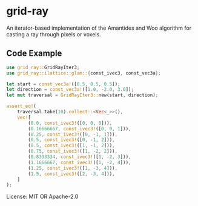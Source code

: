 # grid-ray

An iterator-based implementation of the Amantides and Woo algorithm for casting a ray through pixels or voxels.

## Code Example

```rust
use grid_ray::GridRayIter3;
use grid_ray::ilattice::glam::{const_ivec3, const_vec3a};

let start = const_vec3a!([0.5, 0.5, 0.5]);
let direction = const_vec3a!([1.0, -2.0, 3.0]);
let mut traversal = GridRayIter3::new(start, direction);

assert_eq!(
    traversal.take(10).collect::<Vec<_>>(),
    vec![
        (0.0, const_ivec3!([0, 0, 0])),
        (0.16666667, const_ivec3!([0, 0, 1])),
        (0.25, const_ivec3!([0, -1, 1])),
        (0.5, const_ivec3!([0, -1, 2])),
        (0.5, const_ivec3!([1, -1, 2])),
        (0.75, const_ivec3!([1, -2, 2])),
        (0.8333334, const_ivec3!([1, -2, 3])),
        (1.1666667, const_ivec3!([1, -2, 4])),
        (1.25, const_ivec3!([1, -3, 4])),
        (1.5, const_ivec3!([2, -3, 4])),
    ]
);
```

License: MIT OR Apache-2.0
